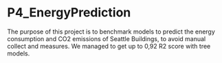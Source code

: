 # P4_EnergyPrediction
 
The purpose of this project is to benchmark models to predict the energy consumption and CO2 emissions of Seattle Buildings, to avoid manual collect and measures.
We managed to get up to 0,92 R2 score with tree models.
